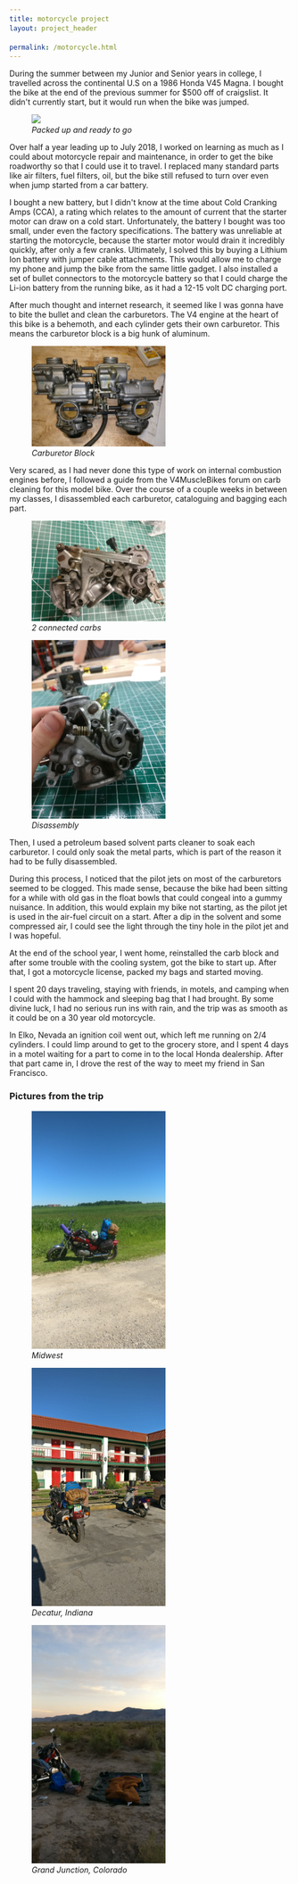 ```yaml
---
title: motorcycle project
layout: project_header

permalink: /motorcycle.html
---
```


During the summer between my Junior and Senior years in college,  I travelled across the continental U.S on a 1986 Honda V45 Magna. I bought the bike at the end of the previous summer for $500 off of craigslist. It didn't currently start, but it would run when the bike was jumped.

<figure>
  <img src="/assets/motorcycle/motorcycle.jpg" style="width: 25vw"/>
  <figcaption><em>Packed up and ready to go </em></figcaption>
</figure>

Over half a year leading up to July 2018, I worked on learning as much as I could about motorcycle repair and maintenance, in order to get the bike roadworthy so that I could use it to travel. I replaced many standard parts like air filters, fuel filters, oil, but the bike still refused to turn over even when jump started from a car battery.

I bought a new battery, but I didn't know at the time about Cold Cranking Amps (CCA), a rating which relates to the amount of current that the starter motor can draw on a cold start. Unfortunately, the battery I bought was too small, under even the factory specifications. The battery was unreliable at starting the motorcycle, because the starter motor would drain it incredibly quickly, after only a few cranks. Ultimately, I solved this by buying a Lithium Ion battery with jumper cable attachments. This would allow me to charge my phone and jump the bike from the same little gadget. I also installed a set of bullet connectors to the motorcycle battery so that I could charge the Li-ion battery from the running bike, as it had a 12-15 volt DC charging port.

After much thought and internet research, it seemed like I was gonna have to bite the bullet and clean the carburetors. The V4 engine at the heart of this bike is a behemoth, and each cylinder gets their own carburetor. This means the carburetor block is a big hunk of aluminum.

<figure>
  <img src="/assets/motorcycle/carb_block.jpg" style="width: 25vw"/>
  <figcaption><em>Carburetor Block </em></figcaption>
</figure>

Very scared, as I had never done this type of work on internal combustion engines before, I followed a guide from the V4MuscleBikes forum on carb cleaning for this model bike. Over the course of a couple weeks in between my classes, I disassembled each carburetor, cataloguing and bagging each part.

<figure>
  <img src="/assets/motorcycle/carb1.jpg" style="width: 25vw"/>
  <figcaption><em>2 connected carbs </em></figcaption>
</figure>

<figure>
  <img src="/assets/motorcycle/carb2.jpg" style="width: 25vw"/>
  <figcaption><em>Disassembly </em></figcaption>
</figure>

Then, I used a petroleum based solvent parts cleaner to soak each carburetor. I could only soak the metal parts, which is part of the reason it had to be fully disassembled.

During this process, I noticed that the pilot jets on most of the carburetors seemed to be clogged. This made sense, because the bike had been sitting for a while with old gas in the float bowls that could congeal into a gummy nuisance. In addition, this would explain my bike not starting, as the pilot jet is used in the air-fuel circuit on a start. After a dip in the solvent and some compressed air, I could see the light through the tiny hole in the pilot jet and I was hopeful.

At the end of the school year, I went home, reinstalled the carb block and after some trouble with the cooling system, got the bike to start up. After that, I got a motorcycle license, packed my bags and started moving.

I spent 20 days traveling, staying with friends, in motels, and camping when I could with the hammock and sleeping bag that I had brought. By some divine luck, I had no serious run ins with rain, and the trip was as smooth as it could be on a 30 year old motorcycle.

In Elko, Nevada an ignition coil went out, which left me running on 2/4 cylinders. I could limp around to get to the grocery store, and I spent 4 days in a motel waiting for a part to come in to the local Honda dealership. After that part came in, I drove the rest of the way to meet my friend in San Francisco.


### Pictures from the trip

<figure>
  <img src="/assets/motorcycle/corn.jpg" style="width: 25vw"/>
  <figcaption><em>Midwest</em></figcaption>
</figure>

<figure>
  <img src="/assets/motorcycle/decatur.jpg" style="width: 25vw"/>
  <figcaption><em>Decatur, Indiana </em></figcaption>
</figure>

<figure>
  <img src="/assets/motorcycle/desert.jpg" style="width: 25vw"/>
  <figcaption><em>Grand Junction, Colorado</em></figcaption>
</figure>

